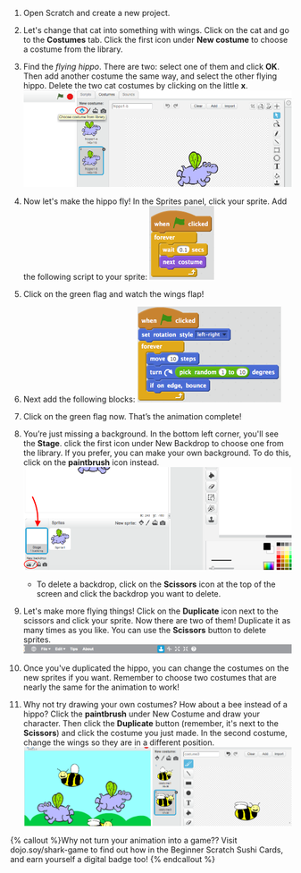 1. Open Scratch and create a new project.

2. Let's change that cat into something with wings. Click on the cat and go to the **Costumes** tab. Click the first icon under **New costume** to choose a costume from the library.   

3. Find the _flying hippo_. There are two: select one of them and click **OK**. Then add another costume the same way, and select the other flying hippo. Delete the two cat costumes by clicking on the little **x**. ![](NewCostumesHippo.png)

2. Now let's make the hippo fly! In the Sprites panel, click your sprite. Add the following script to your sprite: ![](ScratchBlocksA.png)

3. Click on the green flag and watch the wings flap!

4. Next add the following blocks: ![](ScratchBlocksB.png)

5. Click on the green flag now. That’s the animation complete! 

6. You’re just missing a background. In the bottom left corner, you'll see the **Stage**. click the first icon under New Backdrop to choose one from the library. If you prefer, you can make your own background. To do this, click on the **paintbrush** icon instead. ![](ScratchStageNewBackdrop.png)
    * To delete a backdrop, click on the **Scissors** icon at the top of the screen and click the backdrop you want to delete.

7. Let's make more flying things! Click on the **Duplicate** icon next to the scissors and click your sprite. Now there are two of them! Duplicate it as many times as you like. You can use the **Scissors** button to delete sprites. ![](DuplicateButton.png)

8. Once you've duplicated the hippo, you can change the costumes on the new sprites if you want. Remember to choose two costumes that are nearly the same for the animation to work!

9. Why not try drawing your own costumes?  How about a bee instead of a hippo? Click the **paintbrush** under New Costume and draw your character. Then click the **Duplicate** button \(remember, it's next to the **Scissors**\) and click the costume you just made. In the second costume, change the wings so they are in a different position. ![](CostumesDrawBees.png)

{% callout %}Why not turn your animation into a game?? Visit dojo.soy/shark-game to find out how in the Beginner Scratch Sushi Cards, and earn yourself a digital badge too!
{% endcallout %}